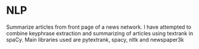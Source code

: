 # NLP
Summarize articles from front page of a news network. 
I have attempted to combine keyphrase extraction and summarizing of articles using textrank in spaCy. 
Main libraries used are pytextrank, spacy, nltk and newspaper3k 
